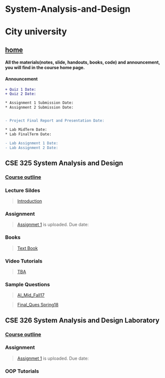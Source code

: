 # System-Analysis-and-Design

# City university
## [home](https://suptaphilip.github.io/)


#### All the materials(notes, slide, handouts, books, code) and announcement, you will find in the course home page.
#### Announcement

```diff
+ Quiz 1 Date: 
+ Quiz 2 Date: 

* Assignment 1 Submission Date: 
* Assignment 2 Submission Date: 


- Project Final Report and Presentation Date: 

* Lab MidTerm Date: 
* Lab FinalTerm Date: 

- Lab Assignment 1 Date: 
- Lab Assignment 2 Date:
```



## CSE 325 System Analysis and Design


### [Course outline](https://github.com/suptaphilip/System-Analysis-and-Design/raw/TheorySpring2019/CSE%20325%20System%20Analysis%20and%20Design.pdf)



### Lecture Sildes

>[Introduction](https://github.com/suptaphilip/System-Analysis-and-Design/raw/TheorySpring2019/L1.pdf)

### Assignment
> [Assignmet 1]() is uploaded. Due date:


### Books
> [Text Book](https://github.com/suptaphilip/System-Analysis-and-Design/raw/TheorySpring2019/SAD_Book_Alan_Dennis.pdf)


### Video Tutorials
> [TBA]()


### Sample Questions
>[AI_Mid_Fall17]()

>[Final_Ques Spring18]()


## CSE 326 System Analysis and Design Laboratory

### [Course outline](https://github.com/suptaphilip/System-Analysis-and-Design/raw/LaboratorySpring2019/CSE%20326%20System%20Analysis%20and%20Design%20Laboratory.pdf)

### Assignment

> [Assignmet 1]() is uploaded. Due date: 

### OOP Tutorials
